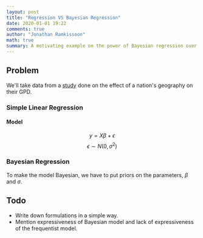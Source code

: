 ```yaml
---
layout: post
title: "Regression VS Bayesian Regression"
date: 2020-01-01 19:22
comments: true
author: "Jonathan Ramkissoon"
math: true
summary: A motivating example on the power of Bayesian regression over simple linear regression.
---
```


## Problem

We'll take data from a [study](https://diegopuga.org/papers/rugged.pdf) done on the effect of a nation's geography on their GPD.

### Simple Linear Regression
#### Model

$$ y = X\beta + \epsilon $$
$$ \epsilon \sim N(0, \sigma^{2}) $$

### Bayesian Regression

To make the model Bayesian, we have to put priors on the parameters, $\beta$ and $\sigma$. 

## Todo
- Write down formulations in a simple way.
- Mention expressiveness of Bayesian model and lack of expressiveness of the frequentist model.
